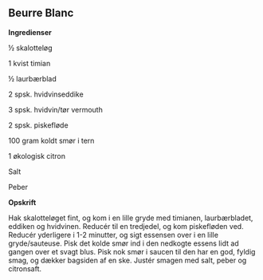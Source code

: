 ## Beurre Blanc 

**Ingredienser**

½ skalotteløg

1 kvist timian

½ laurbærblad

2 spsk. hvidvinseddike

3 spsk. hvidvin/tør vermouth

2 spsk. piskefløde

100 gram koldt smør i tern

1 økologisk citron

Salt

Peber

**Opskrift**

Hak skalotteløget fint, og kom i en lille gryde med timianen,
laurbærbladet, eddiken og hvidvinen. Reducér til en tredjedel, og kom
piskefløden ved. Reducér yderligere i 1-2 minutter, og sigt essensen
over i en lille gryde/sauteuse. Pisk det kolde smør ind i den nedkogte
essens lidt ad gangen over et svagt blus. Pisk nok smør i saucen til den
har en god, fyldig smag, og dækker bagsiden af en ske. Justér smagen med
salt, peber og citronsaft.

